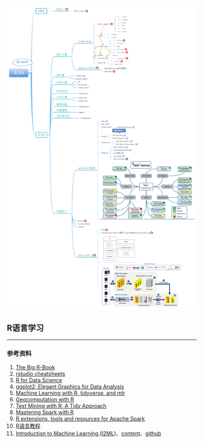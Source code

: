 ![](有关R.png)
##  R语言学习

---

### 参考资料
1. [The Big R-Book](https://share.weiyun.com/h9Z4VxFx)
2. [rstudio cheatsheets](https://gitee.com/yejinlei-mirror/rstudio-cheatsheets)
3. [R for Data Science](https://r4ds.had.co.nz/index.html)
4. [ggplot2: Elegant Graphics for Data Analysis](https://ggplot2-book.org/index.html)
5. [Machine Learning with R, tidyverse, and mlr](https://share.weiyun.com/X4XRMj6A)
6. [Geocomputation with R](https://geocompr.robinlovelace.net/)
7. [Text Mining with R: A Tidy Approach](https://www.tidytextmining.com/index.html)
8. [Mastering Spark with R](https://therinspark.com/)
9. [R extensions, tools and resources for Apache Spark](https://github.com/r-spark)
10. [R语言教程](https://www.math.pku.edu.cn/teachers/lidf/docs/Rbook/html/_Rbook/index.html)
11. [Introduction to Machine Learning (I2ML)](https://introduction-to-machine-learning.netlify.app/)、[content](https://compstat-lmu.github.io/lecture_i2ml/articles/content.html)、[github](https://github.com/compstat-lmu/lecture_i2ml)